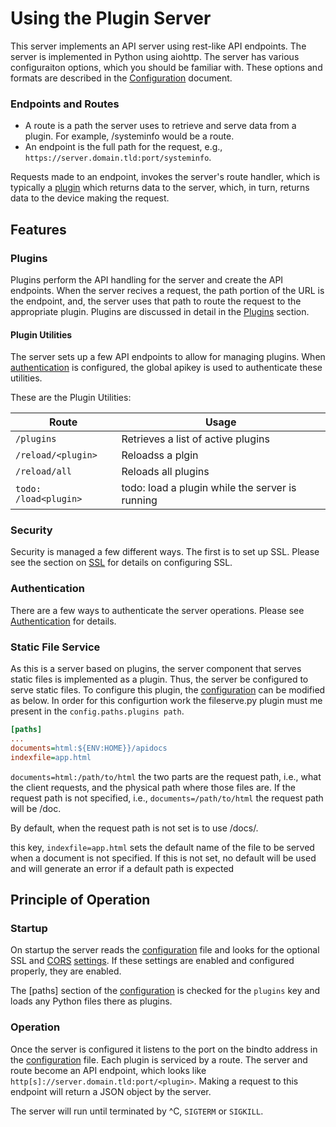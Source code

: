 
# Using the Plugin Server

This server implements an API server using rest-like API endpoints. The server is implemented in Python using aiohttp.
The server has various configuraiton options, which you should be familiar with. These options and formats are described in the [Configuration](Config.md) document.

### Endpoints and Routes

* A route is a path the server uses to retrieve and serve data from a plugin. For example, /systeminfo would be a route.
* An endpoint is the full path for the request, e.g., `https://server.domain.tld:port/systeminfo`.

Requests made to an endpoint, invokes the server's route handler, which is typically a [plugin](Plugins.md) which returns data to the server, which, in turn, returns data to the device making the request.

## Features

### Plugins

Plugins perform the API handling for the server and create the API endpoints. When the server recives a request, the path portion of the URL is the endpoint, and, the server uses that path to route the request to the appropriate plugin. Plugins are discussed in detail in the [Plugins](Plugins.md) section.

#### Plugin Utilities
The server sets up a few API endpoints to allow for managing plugins. When [authentication](Auth.md) is configured, the global apikey is used to authenticate these utilities.

These are the Plugin Utilities:

| Route                 | Usage
|-----------------------|-----------------------------------------------
| `/plugins`            | Retrieves a list of active plugins
| `/reload/<plugin>`    | Reloadss a plgin
| `/reload/all`         | Reloads all plugins
| `todo: /load<plugin>` | todo: load a plugin while the server is running


### Security

Security is managed a few different ways. The first is to set up SSL. Please see the section on [SSL](SSL.md) for details on configuring SSL. 

### Authentication
There are a few ways to authenticate the server operations. Please see [Authentication](Auth.md) for details. 

### Static File Service
As this is a server based on plugins, the server component that serves static files is implemented as a plugin. Thus, the server be configured to serve static files. To configure this plugin, the [configuration](Config.md) can be modified as below. In order for this configurtion work the fileserve.py plugin must me present in the `config.paths.plugins path`. 

```ini
[paths]
...
documents=html:${ENV:HOME}}/apidocs
indexfile=app.html
```

`documents=html:/path/to/html` the two parts are the request path, i.e., what the client requests, and the physical path where those files are. If the request path is not specified, i.e., `documents=/path/to/html` the request path will be /doc.

By default, when the request path is not set is to use /docs/. 

this key, `indexfile=app.html` sets the default name of the file to be served when a document is not specified. If this is not set, no default will be used and will generate an error if a default path is expected


## Principle of Operation

### Startup
On startup the server reads the [configuration](Config.md) file and looks for the optional SSL and [CORS](CORS.md) [settings](Config.md). If these settings are enabled and configured properly, they are enabled. 

The [paths] section of the [configuration](Config.md) is checked for the `plugins` key and loads any Python files there as plugins. 

### Operation
Once the server is configured it listens to the port on the bindto address in the [configuration](Config.md) file. Each plugin is serviced by a route. The server and route become an API endpoint, which looks like `http[s]://server.domain.tld:port/<plugin>`. Making a request to this endpoint will return a JSON object by the server. 

The server will run until terminated by ^C, `SIGTERM` or `SIGKILL`. 
